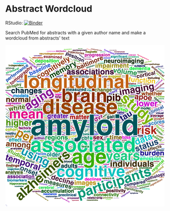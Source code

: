 # Abstract Wordcloud

RStudio: [![Binder](https://mybinder.org/badge_logo.svg)](https://mybinder.org/v2/gh/bilgelm/abstract_wordcloud/master?urlpath=rstudio)

Search PubMed for abstracts with a given author name and
make a wordcloud from abstracts' text

![Murat Bilgel's wordcloud](mywordcloud.png "Abstract wordcloud")
